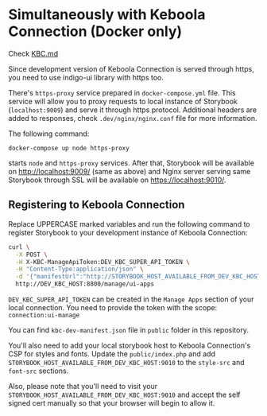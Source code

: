 # Simultaneously with Keboola Connection (Docker only)

Check [KBC.md](KBC.md)

Since development version of Keboola Connection is served through https, you need to use indigo-ui
library with https too.

There's `https-proxy` service prepared in `docker-compose.yml` file. This service will allow you to
proxy requests to local instance of Storybook (`localhost:9009`) and serve it through https
protocol. Additional headers are added to responses, check `.dev/nginx/nginx.conf` file for more
information.

The following command:

```
docker-compose up node https-proxy
```

starts `node` and `https-proxy` services. After that, Storybook will be available on
[http://localhost:9009/](http://localhost:9009/) (same as above) and Nginx server serving same
Storybook through SSL will be available on [https://localhost:9010/](https://localhost:9010/).

## Registering to Keboola Connection

Replace UPPERCASE marked variables and run the following command to register Storybook to your
development instance of Keboola Connection:

```bash
curl \
  -X POST \
  -H X-KBC-ManageApiToken:DEV_KBC_SUPER_API_TOKEN \
  -H "Content-Type:application/json" \
  -d '{"manifestUrl":"http://STORYBOOK_HOST_AVAILABLE_FROM_DEV_KBC_HOST:9009/kbc-dev-manifest.json","activate":true}' \
  http://DEV_KBC_HOST:8800/manage/ui-apps
```

`DEV_KBC_SUPER_API_TOKEN` can be created in the `Manage Apps` section of your local connection.  You need to provide the token with the scope: `connection:ui-manage`

You can find `kbc-dev-manifest.json` file in `public` folder in this repository.

You'll also need to add your local storybook host to Keboola Connection's CSP for styles and fonts.  Update the `public/index.php` and add `STORYBOOK_HOST_AVAILABLE_FROM_DEV_KBC_HOST:9010` to the `style-src` and `font-src` sections.

Also, please note that you'll need to visit your `STORYBOOK_HOST_AVAILABLE_FROM_DEV_KBC_HOST:9010` and accept the self signed cert manually so that your browser will begin to allow it.
